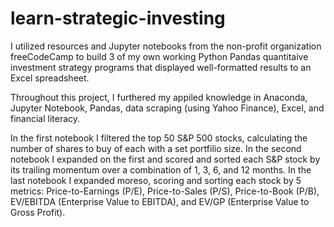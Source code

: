 # learn-strategic-investing
I utilized resources and Jupyter notebooks from the non-profit organization freeCodeCamp to build 3 of my own working Python Pandas quantitaive investment strategy programs that displayed well-formatted results to an Excel spreadsheet.

Throughout this project, I furthered my appiled knowledge in Anaconda, Jupyter Notebook, Pandas, data scraping (using Yahoo Finance), Excel, and financial literacy.

In the first notebook I filtered the top 50 S&P 500 stocks, calculating the number of shares to buy of each with a set portfilio size. 
In the second notebook I expanded on the first and scored and sorted each S&P stock by its trailing momentum over a combination of 1, 3, 6, and 12 months.
In the last notebook I expanded moreso, scoring and sorting each stock by 5 metrics: Price-to-Earnings (P/E), Price-to-Sales (P/S), Price-to-Book (P/B), EV/EBITDA (Enterprise Value to EBITDA), and EV/GP (Enterprise Value to Gross Profit).
